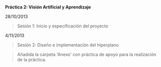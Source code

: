 **Práctica 2: Visión Artificial y Aprendizaje**

28/10/2013
> Sesión 1: Inicio y especificación del proyecto

4/11/2013
> Sesión 2: Diseño e implementación del hiperplano

> Añadida la carpeta 'Anexo' con práctica de apoyo para la realización de la práctica.
